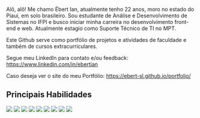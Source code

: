 Alô, alô! Me chamo Ébert Ian, atualmente tenho 22 anos, moro no estado do Piauí, em solo brasileiro. Sou estudante de Análise e Desenvolvimento de Sistemas no IFPI e busco iniciar minha carreira no desenvolvimento front-end e web. Atualmente estagio como Suporte Técnico de TI no MPT.

Este Github serve como portfólio de projetos e atividades de faculdade e também de cursos extracurriculares.

Segue meu LinkedIn para contato e/ou feedback: https://www.linkedin.com/in/ebertian

Caso deseja ver o site do meu Portfólio: https://ebert-sl.github.io/portfolio/

## Principais Habilidades
![](https://img.shields.io/badge/HTML-f16529?style=for-the-badge&logo=html5&logoColor=white)
![](https://img.shields.io/badge/CSS-35a9db?&style=for-the-badge&logo=css3&logoColor=white)
![](https://img.shields.io/badge/JavaScript-F7DF1E?style=for-the-badge&logo=javascript&logoColor=black)
![](https://img.shields.io/badge/Node.js-43853D?style=for-the-badge&logo=node.js&logoColor=white)
![](https://img.shields.io/badge/TypeScript-007ACC?style=for-the-badge&logo=typescript&logoColor=white)
![](https://img.shields.io/badge/Python-14354C?style=for-the-badge&logo=python&logoColor=white)
![](https://img.shields.io/badge/Java-ED8B00?style=for-the-badge&logo=openjdk&logoColor=white)
![](https://img.shields.io/badge/PostgreSQL-316192?style=for-the-badge&logo=postgresql&logoColor=white)
![](https://img.shields.io/badge/Power%20BI-F2C811.svg?style=for-the-badge&logo=Power-BI&logoColor=black)

